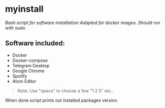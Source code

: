 # myinstall
_Bash script for software installiation_
_Adapted for docker images. Should run with sudo._

## Software included:
- Docker
- Docker-compose
- Telegram Desktop
- Google Chrome
- Spotify
- Atom Editor

> Note: Use "space" to choose a few "1 2 5" etc..


When done script prints out installed packages version.
